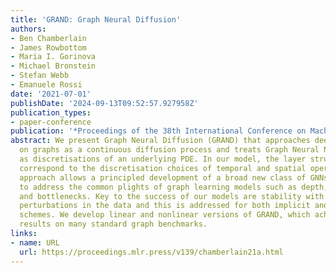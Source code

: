 ```yaml
---
title: 'GRAND: Graph Neural Diffusion'
authors:
- Ben Chamberlain
- James Rowbottom
- Maria I. Gorinova
- Michael Bronstein
- Stefan Webb
- Emanuele Rossi
date: '2021-07-01'
publishDate: '2024-09-13T09:52:57.927958Z'
publication_types:
- paper-conference
publication: '*Proceedings of the 38th International Conference on Machine Learning*'
abstract: We present Graph Neural Diffusion (GRAND) that approaches deep learning
  on graphs as a continuous diffusion process and treats Graph Neural Networks (GNNs)
  as discretisations of an underlying PDE. In our model, the layer structure and topology
  correspond to the discretisation choices of temporal and spatial operators. Our
  approach allows a principled development of a broad new class of GNNs that are able
  to address the common plights of graph learning models such as depth, oversmoothing,
  and bottlenecks. Key to the success of our models are stability with respect to
  perturbations in the data and this is addressed for both implicit and explicit discretisation
  schemes. We develop linear and nonlinear versions of GRAND, which achieve competitive
  results on many standard graph benchmarks.
links:
- name: URL
  url: https://proceedings.mlr.press/v139/chamberlain21a.html
---
```

